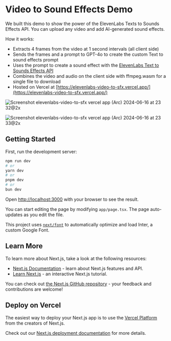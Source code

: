 # Video to Sound Effects Demo

We built this demo to show the power of the ElevenLabs Texts to Sounds Effects API. You can upload any video and add AI-generated sound effects.

How it works:

- Extracts 4 frames from the video at 1 second intervals (all client side)
- Sends the frames and a prompt to GPT-4o to create the custom Text to sound effects prompt
- Uses the prompt to create a sound effect with the [ElevenLabs Text to Sounds Effects API](https://elevenlabs.io/docs/api-reference/how-to-use-text-to-sound-effects)
- Combines the video and audio on the client side with ffmpeg.wasm for a single file to download
- Hosted on Vercel at [https://elevenlabs-video-to-sfx.vercel.app/](https://elevenlabs-video-to-sfx.vercel.app/)

![Screenshot elevenlabs-video-to-sfx vercel app (Arc) 2024-06-16 at 23 32@2x](https://github.com/elevenlabs/elevenlabs-examples/assets/22766134/eaefd266-2bc1-4d51-9fe1-5316e5ee43c0)

![Screenshot elevenlabs-video-to-sfx vercel app (Arc) 2024-06-16 at 23 33@2x](https://github.com/elevenlabs/elevenlabs-examples/assets/22766134/20fba872-e8d1-4f30-92af-fcb52bab45da)



## Getting Started

First, run the development server:

```bash
npm run dev
# or
yarn dev
# or
pnpm dev
# or
bun dev
```

Open [http://localhost:3000](http://localhost:3000) with your browser to see the result.

You can start editing the page by modifying `app/page.tsx`. The page auto-updates as you edit the file.

This project uses [`next/font`](https://nextjs.org/docs/basic-features/font-optimization) to automatically optimize and load Inter, a custom Google Font.

## Learn More

To learn more about Next.js, take a look at the following resources:

- [Next.js Documentation](https://nextjs.org/docs) - learn about Next.js features and API.
- [Learn Next.js](https://nextjs.org/learn) - an interactive Next.js tutorial.

You can check out [the Next.js GitHub repository](https://github.com/vercel/next.js/) - your feedback and contributions are welcome!

## Deploy on Vercel

The easiest way to deploy your Next.js app is to use the [Vercel Platform](https://vercel.com/new?utm_medium=default-template&filter=next.js&utm_source=create-next-app&utm_campaign=create-next-app-readme) from the creators of Next.js.

Check out our [Next.js deployment documentation](https://nextjs.org/docs/deployment) for more details.

